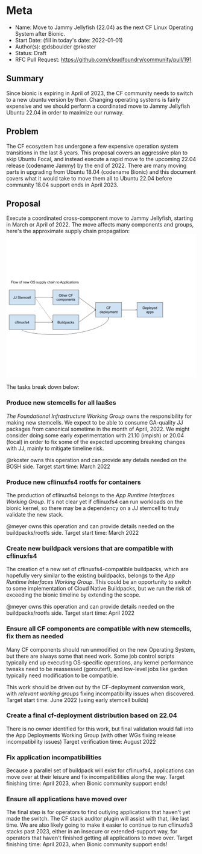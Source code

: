 # Meta
[meta]: #meta
- Name: Move to Jammy Jellyfish (22.04) as the next CF Linux Operating System after Bionic.
- Start Date: (fill in today's date: 2022-01-01)
- Author(s): @dsboulder @rkoster
- Status: Draft
- RFC Pull Request: https://github.com/cloudfoundry/community/pull/191

## Summary

Since bionic is expiring in April of 2023, the CF community needs to switch to a new ubuntu version by then. 
Changing operating systems is fairly expensive and we should perform a coordinated move to Jammy Jellyfish Ubuntu 22.04 in order to maximize our runway.  

## Problem

The CF ecosystem has undergone a few expensive operation system transitions in the last 8 years. This proposal covers an aggressive plan to skip Ubuntu Focal, and instead execute a rapid move to the upcoming 22.04 release (codename Jammy) by the end of 2022. There are many moving parts in upgrading from Ubuntu 18.04 (codename Bionic) and this document covers what it would take to move them all to Ubuntu 22.04 before community 18.04 support ends in April 2023.

## Proposal

Execute a coordinated cross-component move to Jammy Jellyfish, starting in March or April of 2022. The move affects many components and groups, here's the approximate supply chain propagation:
![Jammy supply chain](rfc-0001-jammy-os/jammy-jellyfish-cf-supply-chain.png)

The tasks break down below:

### Produce new stemcells for all IaaSes
*The Foundational Infrastructure Working Group* owns the responsibility for making new stemcells. We expect to be able to consume GA-quality JJ packages from canonical sometime in the month of April, 2022. We might consider doing some early experimentation with 21.10 (impish) or 20.04 (focal) in order to fix some of the expected upcoming breaking changes with JJ, mainly to mitigate timeline risk.

@rkoster owns this operation and can provide any details needed on the BOSH side. Target start time: March 2022

### Produce new cflinuxfs4 rootfs for containers
The production of cflinuxfs4 belongs to the *App Runtime Interfaces Working Group*. It's not clear yet if cflinuxfs4 can run workloads on the bionic kernel, so there may be a dependency on a JJ stemcell to truly validate the new stack.

@meyer owns this operation and can provide details needed on the buildpacks/rootfs side.
Target start time: March 2022

### Create new buildpack versions that are compatible with cflinuxfs4
The creation of a new set of cflinuxfs4-compatible buildpacks, which are hopefully very similar to the existing buildpacks, belongs to the *App Runtime Interfaces Working Group*. This could be an opportunity to switch to some implementation of Cloud Native Buildpacks, but we run the risk of exceeding the bionic timeline by extending the scope.

@meyer owns this operation and can provide details needed on the buildpacks/rootfs side.
Target start time: April 2022

### Ensure all CF components are compatible with new stemcells, fix them as needed
Many CF components should run unmodified on the new Operating System, but there are always some that need work. Some job control scripts typically end up executing OS-specific operations, any kernel performance tweaks need to be reassessed (gorouter!), and low-level jobs like garden typically need modification to be compatible.

This work should be driven out by the CF-deployment conversion work, with *relevant working groups* fixing incompatibility issues when discovered.
Target start time: June 2022 (using early stemcell builds)

### Create a final cf-deployment distribution based on 22.04
There is no owner identified for this work, but final validation would fall into the App Deployments Working Group (with other WGs fixing release incompatibility issues)
Target verification time: August 2022

### Fix application incompatibilities
Because a parallel set of buildpack will exist for cflinuxfs4, applications can move over at their leisure and fix incompatibilities along the way.
Target finishing time: April 2023, when Bionic community support ends!

### Ensure all applications have moved over
The final step is for operators to find outlying applications that haven't yet made the switch. The CF stack auditor plugin will assist with that, like last time. We are also likely going to make it easier to continue to run cflinuxfs3 stacks past 2023, either in an insecure or extended-support way, for operators that haven't finished getting all applications to move over.
Target finishing time: April 2023, when Bionic community support ends!
